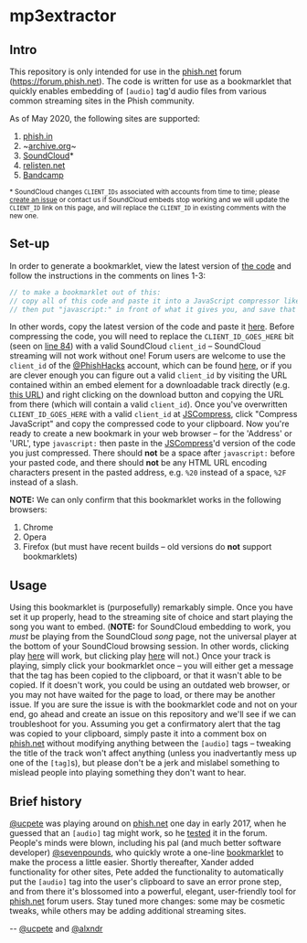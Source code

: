 # mp3extractor

## Intro
This repository is only intended for use in the [phish.net](https://phish.net) forum (https://forum.phish.net). The code is written for use as a bookmarklet that quickly enables embedding of `[audio]` tag'd audio files from various common streaming sites in the Phish community.

As of May 2020, the following sites are supported:
1. [phish.in](https://phish.in)
2. ~[archive.org](https://archive.org/details/etree)~
3. [SoundCloud](https://soundcloud.com)*
4. [relisten.net](https://relisten.net)
5. [Bandcamp](https://bandcamp.com)

<sub>\* SoundCloud changes `CLIENT_IDs` associated with accounts from time to time; please [create an issue](https://github.com/ucpete/mp3extractor/issues/new) or contact us if SoundCloud embeds stop working and we will update the `CLIENT_ID` link on this page, and will replace the `CLIENT_ID` in existing comments with the new one.</sub>
## Set-up
In order to generate a bookmarklet, view the latest version of [the code](https://github.com/ucpete/mp3extractor/blob/master/mp3extractor.js) and follow the instructions in the comments on lines 1-3:
```javascript
// to make a bookmarklet out of this:
// copy all of this code and paste it into a JavaScript compressor like https://jscompress.com
// then put "javascript:" in front of what it gives you, and save that as the URL for a bookmark.
```

In other words, copy the latest version of the code and paste it [here](https://jscompress.com). Before compressing the code, you will need to replace the `CLIENT_ID_GOES_HERE` bit (seen on [line 84](https://github.com/ucpete/mp3extractor/blob/master/mp3extractor.js#L84)) with a valid SoundCloud `client_id` – SoundCloud streaming will not work without one! Forum users are welcome to use the `client_id` of the [@PhishHacks](https://soundcloud.com/PhishHacks) account, which can be found [here](https://pastebin.com/raw/UFJ70nWM), or if you are clever enough you can figure out a valid `client_id` by visiting the URL contained within an embed element for a downloadable track directly (e.g. [this URL](https://w.soundcloud.com/player/?url=https://api.soundcloud.com/tracks/269268224)) and right clicking on the download button and copying the URL from there (which will contain a valid `client_id`). Once you've overwritten `CLIENT_ID_GOES_HERE` with a valid `client_id` at [JSCompress](https://jscompress.com), click "Compress JavaScript" and copy the compressed code to your clipboard. Now you're ready to create a new bookmark in your web browser – for the 'Address' or 'URL', type `javascript:` then paste in the [JSCompress](https://jscompress.com)'d version of the code you just compressed. There should **not** be a space after `javascript:` before your pasted code, and there should **not** be any HTML URL encoding characters present in the pasted address, e.g. `%20` instead of a space, `%2F` instead of a slash.

**NOTE:** We can only confirm that this bookmarklet works in the following browsers:
1. Chrome
2. Opera
3. Firefox (but must have recent builds – old versions do **not** support bookmarklets)

## Usage

Using this bookmarklet is (purposefully) remarkably simple. Once you have set it up properly, head to the streaming site of choice and start playing the song you want to embed. (**NOTE:** for SoundCloud embedding to work, you _must_ be playing from the SoundCloud _song_ page, not the universal player at the bottom of your SoundCloud browsing session. In other words, clicking play [here](https://soundcloud.com/phishdownloads/ph1999-12-29-jam) will work, but clicking play [here](https://soundcloud.com/PhishDownloads) will not.) Once your track is playing, simply click your bookmarklet once – you will either get a message that the tag has been copied to the clipboard, or that it wasn't able to be copied. If it doesn't work, you could be using an outdated web browser, or you may not have waited for the page to load, or there may be another issue. If you are sure the issue is with the bookmarklet code and not on your end, go ahead and create an issue on this repository and we'll see if we can troubleshoot for you. Assuming you get a confirmatory alert that the tag was copied to your clipboard, simply paste it into a comment box on [phish.net](https://phish.net) without modifying anything between the `[audio]` tags – tweaking the title of the track won't affect anything (unless you inadvertantly mess up one of the `[tag]`s), but please don't be a jerk and mislabel something to mislead people into playing something they don't want to hear.


## Brief history

[@ucpete](https://phish.net/user/ucpete) was playing around on [phish.net](https://phish.net) one day in early 2017, when he guessed that an `[audio]` tag might work, so he [tested](https://forum.phish.net/forum/permalink/1377205202) it in the forum. People's minds were blown, including his pal (and much better software developer) [@sevenpounds](https://phish.net/user/sevenpounds), who quickly wrote a one-line [bookmarklet](https://forum.phish.net/forum/permalink/1377207446) to make the process a little easier. Shortly thereafter, Xander added functionality for other sites, Pete added the functionality to automatically put the `[audio]` tag into the user's clipboard to save an error prone step, and from there it's blossomed into a powerful, elegant, user-friendly tool for [phish.net](https://phish.net) forum users. Stay tuned more changes: some may be cosmetic tweaks, while others may be adding additional streaming sites.

-- [@ucpete](https://github.com/ucpete) and [@alxndr](https://github.com/alxndr)
